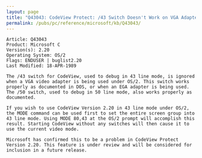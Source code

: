 ```yaml
---
layout: page
title: "Q43043: CodeView Protect: /43 Switch Doesn't Work on VGA Adapters"
permalink: /pubs/pc/reference/microsoft/kb/Q43043/
---
```


	Article: Q43043
	Product: Microsoft C
	Version(s): 2.20
	Operating System: OS/2
	Flags: ENDUSER | buglist2.20
	Last Modified: 18-APR-1989
	
	The /43 switch for CodeView, used to debug in 43 line mode, is ignored
	when a VGA video adapter is being used under OS/2. This switch works
	properly as documented in DOS, or when an EGA adapter is being used.
	The /50 switch, used to debug in 50 line mode, also works properly as
	documented.
	
	If you wish to use CodeView Version 2.20 in 43 line mode under OS/2,
	the MODE command can be used first to set the entire screen group into
	43 line mode. Using MODE 80,43 at the OS/2 prompt will accomplish this
	result. Starting CodeView without any switches will then cause it to
	use the current video mode.
	
	Microsoft has confirmed this to be a problem in CodeView Protect
	Version 2.20. This feature is under review and will be considered for
	inclusion in a future release.
